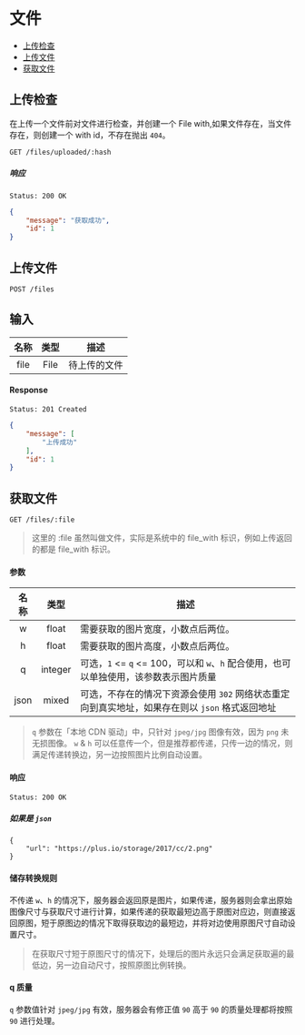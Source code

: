 # 文件

- [上传检查](#上传检查)
- [上传文件](#上传文件)
- [获取文件](#获取文件)

## 上传检查

在上传一个文件前对文件进行检查，并创建一个 File with,如果文件存在，当文件存在，则创建一个 with id，不存在抛出 `404`。

```
GET /files/uploaded/:hash
```

##### 响应

```
Status: 200 OK
```
```json
{
    "message": "获取成功",
    "id": 1
}
```

## 上传文件

```
POST /files
```

## 输入

| 名称 | 类型 | 描述 |
|:----:|:----:|----|
| file | File | 待上传的文件 |

#### Response

```
Status: 201 Created
```
```json
{
    "message": [
        "上传成功"
    ],
    "id": 1
}
```

## 获取文件

```
GET /files/:file
```

> 这里的 :file 虽然叫做文件，实际是系统中的 file_with 标识，例如上传返回的都是 file_with 标识。

#### 参数

| 名称 | 类型 | 描述 |
|:----:|:---:|----|
| w | float | 需要获取的图片宽度，小数点后两位。|
| h | float | 需要获取的图片高度，小数点后两位。|
| q | integer | 可选，`1` <= `q` <= 100，可以和 `w`、`h` 配合使用，也可以单独使用，该参数表示图片质量 |
| json | mixed | 可选，不存在的情况下资源会使用 `302` 网络状态重定向到真实地址，如果存在则以 `json` 格式返回地址 |

> `q` 参数在「本地 CDN 驱动」中，只针对 `jpeg/jpg` 图像有效，因为 `png` 未无损图像。
> `w` & `h` 可以任意传一个，但是推荐都传递，只传一边的情况，则满足传递转换边，另一边按照图片比例自动设置。

#### 响应

```
Status: 200 OK
```

##### 如果是 `json`

```
{
    "url": "https://plus.io/storage/2017/cc/2.png"
}
```

#### 储存转换规则

不传递 `w`、`h` 的情况下，服务器会返回原是图片，如果传递，服务器则会拿出原始图像尺寸与获取尺寸进行计算，如果传递的获取最短边高于原图对应边，则直接返回原图，短于原图边的情况下取得获取边的最短边，并将对边使用原图尺寸自动设置尺寸。

> 在获取尺寸短于原图尺寸的情况下，处理后的图片永远只会满足获取遍的最低边，另一边自动尺寸，按照原图比例转换。

#### q 质量

`q` 参数值针对 `jpeg/jpg` 有效，服务器会有修正值 `90` 高于 `90` 的质量处理都将按照 `90` 进行处理。
 